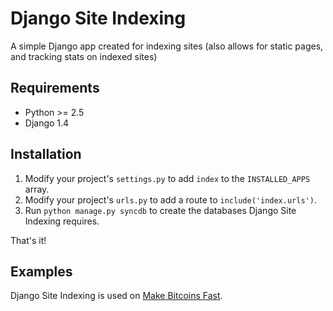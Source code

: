 Django Site Indexing
====================

A simple Django app created for indexing sites (also allows for static pages, and tracking stats on indexed sites)

Requirements
------------
* Python >= 2.5
* Django 1.4

Installation
------------
1. Modify your project's `settings.py` to add `index` to the `INSTALLED_APPS` array.
2. Modify your project's `urls.py` to add a route to `include('index.urls')`.
3. Run `python manage.py syncdb` to create the databases Django Site Indexing requires.

That's it!

Examples
--------
Django Site Indexing is used on [Make Bitcoins Fast](http://www.makebitcoinsfast.com/).
